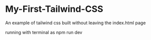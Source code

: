 # My-First-Tailwind-CSS
An example of tailwind css built without leaving the index.html page

running with terminal as npm run dev
